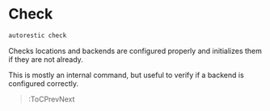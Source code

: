 # Check

```bash
autorestic check
```

Checks locations and backends are configured properly and initializes them if they are not already.

This is mostly an internal command, but useful to verify if a backend is configured correctly.

> :ToCPrevNext
